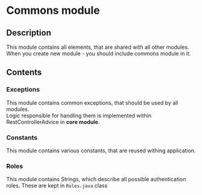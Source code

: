 # Commons module
## Description
This module contains all elements, that are shared with all other modules.  
When you create new module - you should include commons module in it.
## Contents
### Exceptions
This module contains common exceptions, that should be used by all modules.  
Logic responsible for handling them is implemented within RestControllerAdvice in **core module**.

### Constants
This module contains various constants, that are reused withing application.

### Roles
This module contains Strings, which describe all possible authentication roles.
These are kept in `Roles.java` class

